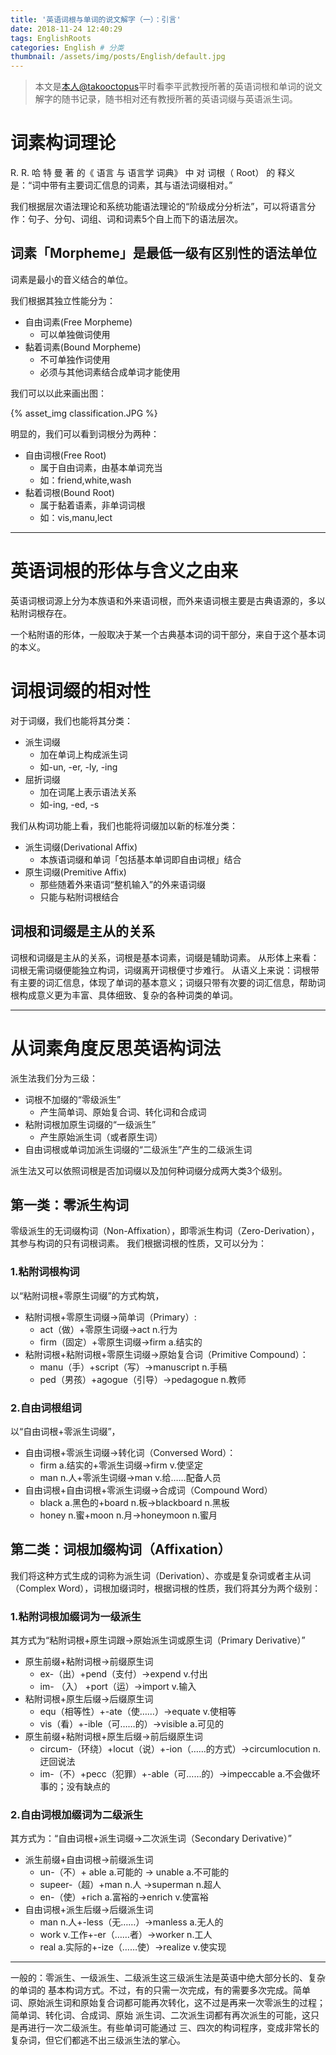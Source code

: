 ```yaml
---
title: '英语词根与单词的说文解字（一）：引言'
date: 2018-11-24 12:40:29
tags: EnglishRoots
categories: English # 分类
thumbnail: /assets/img/posts/English/default.jpg
---
```


>本文是[本人@takooctopus](https://takooctopus.github.io "たこ焼きのGITHUB")平时看李平武教授所著的英语词根和单词的说文解字的随书记录，随书相对还有教授所著的英语词缀与英语派生词。

# 词素构词理论

R. R. 哈 特 曼 著 的《 语言 与 语言学 词典》 中 对 词根（ Root） 的 释义 是：“词中带有主要词汇信息的词素，其与语法词缀相对。”

我们根据层次语法理论和系统功能语法理论的“阶级成分分析法”，可以将语言分作：句子、分句、词组、词和词素5个自上而下的语法层次。

## 词素「Morpheme」是最低一级有区别性的语法单位

词素是最小的音义结合的单位。

我们根据其独立性能分为：
- 自由词素(Free Morpheme)
  - 可以单独做词使用
- 黏着词素(Bound Morpheme)
  - 不可单独作词使用
  - 必须与其他词素结合成单词才能使用

我们可以以此来画出图：

{% asset_img classification.JPG %}

明显的，我们可以看到词根分为两种：
- 自由词根(Free Root)
  - 属于自由词素，由基本单词充当
  - 如：friend,white,wash
- 黏着词根(Bound Root)
  - 属于黏着语素，非单词词根
  - 如：vis,manu,lect

****
# 英语词根的形体与含义之由来

英语词根词源上分为本族语和外来语词根，而外来语词根主要是古典语源的，多以粘附词根存在。

一个粘附语的形体，一般取决于某一个古典基本词的词干部分，来自于这个基本词的本义。

# 词根词缀的相对性

对于词缀，我们也能将其分类：
- 派生词缀
  - 加在单词上构成派生词
  - 如-un, -er, -ly, -ing
- 屈折词缀
  - 加在词尾上表示语法关系
  - 如-ing, -ed, -s

我们从构词功能上看，我们也能将词缀加以新的标准分类：
- 派生词缀(Derivational Affix)
  - 本族语词缀和单词「包括基本单词即自由词根」结合
- 原生词缀(Premitive Affix)
  - 那些随着外来语词“整机输入”的外来语词缀
  - 只能与粘附词根结合

## 词根和词缀是主从的关系

词根和词缀是主从的关系，词根是基本词素，词缀是辅助词素。
从形体上来看：词根无需词缀便能独立构词，词缀离开词根便寸步难行。
从语义上来说：词根带有主要的词汇信息，体现了单词的基本意义；词缀只带有次要的词汇信息，帮助词根构成意义更为丰富、具体细致、复杂的各种词类的单词。

****

# 从词素角度反思英语构词法

派生法我们分为三级：
- 词根不加缀的“零级派生”
  - 产生简单词、原始复合词、转化词和合成词
- 粘附词根加原生词缀的“一级派生”
  - 产生原始派生词（或者原生词）
- 自由词根或单词加派生词缀的“二级派生”产生的二级派生词

派生法又可以依照词根是否加词缀以及加何种词缀分成两大类3个级别。

## 第一类：零派生构词

零级派生的无词缀构词（Non-Affixation），即零派生构词（Zero-Derivation），其参与构词的只有词根词素。
我们根据词根的性质，又可以分为：

### 1.粘附词根构词

以“粘附词根+零原生词缀”的方式构筑，
- 粘附词根+零原生词缀->简单词（Primary）:
  - act（做）+零原生词缀->act n.行为
  - firm（固定）+零原生词缀->firm a.结实的
- 粘附词根+粘附词根+零原生词缀->原始复合词（Primitive Compound）：
  - manu（手）+script（写）->manuscript n.手稿
  - ped（男孩）+agogue（引导）->pedagogue n.教师

### 2.自由词根组词

以“自由词根+零派生词缀”，
- 自由词根+零派生词缀->转化词（Conversed Word）：
  - firm a.结实的+零派生词缀->firm v.使坚定
  - man n.人+零派生词缀->man v.给……配备人员
- 自由词根+自由词根+零派生词缀->合成词（Compound Word）
  - black a.黑色的+board n.板->blackboard n.黑板
  - honey n.蜜+moon n.月->honeymoon n.蜜月

## 第二类：词根加缀构词（Affixation）

我们将这种方式生成的词称为派生词（Derivation）、亦或是复杂词或者主从词（Complex Word），词根加缀词时，根据词根的性质，我们将其分为两个级别：

### 1.粘附词根加缀词为一级派生

其方式为“粘附词根+原生词跟->原始派生词或原生词（Primary Derivative）”

- 原生前缀+粘附词根->前缀原生词
  - ex-（出）+pend（支付）->expend v.付出
  - im- （入） +port（运）->import v.输入
- 粘附词根+原生后缀->后缀原生词
  - equ（相等性）+-ate（使……）->equate v.使相等
  - vis（看）+-ible（可……的）->visible a.可见的
- 原生前缀+粘附词根+原生后缀->前后缀原生词
  - circum-（环绕）+locut（说）+-ion（……的方式）->circumlocution n.迂回说法
  - im-（不）+pecc（犯罪）+-able（可……的）->impeccable a.不会做坏事的；没有缺点的

### 2.自由词根加缀词为二级派生

其方式为：“自由词根+派生词缀->二次派生词（Secondary Derivative）”

- 派生前缀+自由词根->前缀派生词
  - un-（不）+ able a.可能的 -> unable a.不可能的
  - supeer-（超）+man n.人 ->superman n.超人
  - en-（使）+rich a.富裕的->enrich v.使富裕
- 自由词根+派生后缀->后缀派生词
  - man n.人+-less（无……）->manless a.无人的
  - work v.工作+-er（……者）->worker n.工人
  - real a.实际的+-ize（……使）->realize v.使实现


****

一般的：零派生、一级派生、二级派生这三级派生法是英语中绝大部分长的、复杂的单词的 基本构词方式。不过，有的只需一次完成，有的需要多次完成。简单词、原始派生词和原始复合词都可能再次转化，这不过是再来一次零派生的过程；简单词、转化词、合成词、原始 派生词、二次派生词都有再次派生的可能，这只是再进行一次二级派生。有些单词可能通过 三、四次的构词程序，变成非常长的复杂词，但它们都逃不出三级派生法的掌心。

